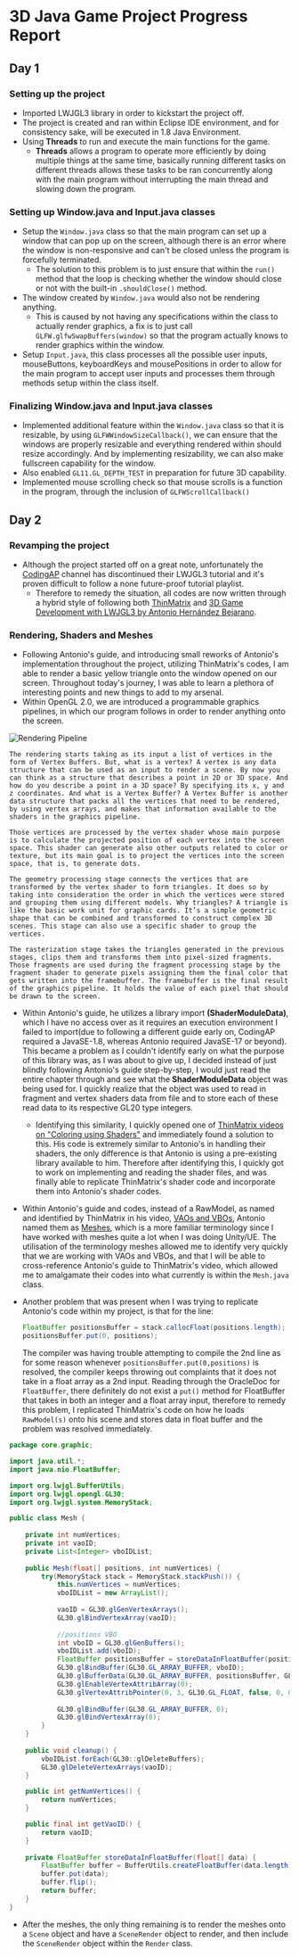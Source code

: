 # 3D Java Game Project Progress Report

## Day 1
### Setting up the project
- Imported LWJGL3 library in order to kickstart the project off.
- The project is created and ran within Eclipse IDE environment, and for consistency sake, will be executed in 1.8 Java Environment.
- Using **Threads** to run and execute the main functions for the game.
    - **Threads** allows a program to operate more efficiently by doing multiple things at the same time, basically running different tasks on different threads allows these tasks to be ran concurrently along with the main program without interrupting the main thread and slowing down the program.

### Setting up Window.java and Input.java classes
- Setup the `Window.java` class so that the main program can set up a window that can pop up on the screen, although there is an error where the window is non-responsive and can't be closed unless the program is forcefully terminated.
    - The solution to this problem is to just ensure that within the `run()` method that the loop is checking whether the window should close or not with the built-in `.shouldClose()` method.
- The window created by `Window.java` would also not be rendering anything.
    - This is caused by not having any specifications within the class to actually render graphics, a fix is to just call `GLFW.glfwSwapBuffers(window)` so that the program actually knows to render graphics within the window.
- Setup `Input.java`, this class processes all the possible user inputs, mouseButtons, keyboardKeys and mousePositions in order to allow for the main program to accept user inputs and processes them through methods setup within the class itself.

### Finalizing Window.java and Input.java classes
- Implemented additional feature within the `Window.java` class so that it is resizable, by using `GLFWWindowSizeCallback()`, we can ensure that the windows are properly resizable and everything rendered within should resize accordingly. And by implementing resizability, we can also make fullscreen capability for the window.
- Also enabled `GL11.GL_DEPTH_TEST` in preparation for future 3D capability.
- Implemented mouse scrolling check so that mouse scrolls is a function in the program, through the inclusion of `GLFWScrollCallback()`

## Day 2
### Revamping the project
- Although the project started off on a great note, unfortunately the [CodingAP](https://www.youtube.com/@CodingAP) channel has discontinued their LWJGL3 tutorial and it's proven difficult to follow a none future-proof tutorial playlist. 
    - Therefore to remedy the situation, all codes are now written through a hybrid style of following both [ThinMatrix](https://www.youtube.com/@ThinMatrix/featured) and [3D Game Development with LWJGL3 by Antonio Hernández Bejarano](https://github.com/lwjglgamedev/lwjglbook-bookcontents).

### Rendering, Shaders and Meshes
- Following Antonio's guide, and introducing small reworks of Antonio's implementation throughout the project, utilizing ThinMatrix's codes, I am able to render a basic yellow triangle onto the window opened on our screen. Throughout today's journey, I was able to learn a plethora of interesting points and new things to add to my arsenal.
- Within OpenGL 2.0, we are introduced a programmable graphics pipelines, in which our program follows in order to render anything onto the screen.

![Rendering Pipeline](./markdownFilePictures/renderingPipeline.png)

```
The rendering starts taking as its input a list of vertices in the form of Vertex Buffers. But, what is a vertex? A vertex is any data structure that can be used as an input to render a scene. By now you can think as a structure that describes a point in 2D or 3D space. And how do you describe a point in a 3D space? By specifying its x, y and z coordinates. And what is a Vertex Buffer? A Vertex Buffer is another data structure that packs all the vertices that need to be rendered, by using vertex arrays, and makes that information available to the shaders in the graphics pipeline.

Those vertices are processed by the vertex shader whose main purpose is to calculate the projected position of each vertex into the screen space. This shader can generate also other outputs related to color or texture, but its main goal is to project the vertices into the screen space, that is, to generate dots. 

The geometry processing stage connects the vertices that are transformed by the vertex shader to form triangles. It does so by taking into consideration the order in which the vertices were stored and grouping them using different models. Why triangles? A triangle is like the basic work unit for graphic cards. It’s a simple geometric shape that can be combined and transformed to construct complex 3D scenes. This stage can also use a specific shader to group the vertices.

The rasterization stage takes the triangles generated in the previous stages, clips them and transforms them into pixel-sized fragments. Those fragments are used during the fragment processing stage by the fragment shader to generate pixels assigning them the final color that gets written into the framebuffer. The framebuffer is the final result of the graphics pipeline. It holds the value of each pixel that should be drawn to the screen.
```

- Within Antonio's guide, he utilizes a library import **(ShaderModuleData)**, which I have no access over as it requires an execution environment I failed to import(due to following a different guide early on, CodingAP required a JavaSE-1.8, whereas Antonio required JavaSE-17 or beyond). This became a problem as I couldn't identify early on what the purpose of this library was, as I was about to give up, I decided instead of just blindly following Antonio's guide step-by-step, I would just read the entire chapter through and see what the **ShaderModuleData** object was being used for. I quickly realize that the object was used to read in fragment and vertex shaders data from file and to store each of these read data to its respective GL20 type integers.
    - Identifying this similarity, I quickly opened one of [ThinMatrix videos on "Coloring using Shaders"](https://youtu.be/4w7lNF8dnYw) and immediately found a solution to this. His code is extremely similar to Antonio's in handling their shaders, the only difference is that Antonio is using a pre-existing library available to him. Therefore after identifying this, I quickly got to work on implementing and reading the shader files, and was finally able to replicate ThinMatrix's shader code and incorporate them into Antonio's shader codes.

- Within Antonio's guide and codes, instead of a RawModel, as named and identified by ThinMatrix in his video, [VAOs and VBOs](https://youtu.be/WMiggUPst-Q), Antonio named them as [Meshes](https://en.wikipedia.org/wiki/Polygon_mesh), which is a more familiar terminology since I have worked with meshes quite a lot when I was doing Unity/UE. The utilisation of the terminology meshes allowed me to identify very quickly that we are working with VAOs and VBOs, and that I will be able to cross-reference Antonio's guide to ThinMatrix's video, which allowed me to amalgamate their codes into what currently is within the `Mesh.java` class.

- Another problem that was present when I was trying to replicate Antonio's code within my project, is that for the line:
    ```java
    FloatBuffer positionsBuffer = stack.callocFloat(positions.length);
    positionsBuffer.put(0, positions);
    ```
    The compiler was having trouble attempting to compile the 2nd line as for some reason whenever `positionsBuffer.put(0,positions)` is resolved, the compiler keeps throwing out complaints that it does not take in a float array as a 2nd input. Reading through the OracleDoc for `FloatBuffer`, there definitely do not exist a `put()` method for FloatBuffer that takes in both an integer and a float array input, therefore to remedy this problem, I replicated ThinMatrix's code on how he loads `RawModel(s)` onto his scene and stores data in float buffer and the problem was resolved immediately.


```java
package core.graphic;

import java.util.*;
import java.nio.FloatBuffer;

import org.lwjgl.BufferUtils;
import org.lwjgl.opengl.GL30;
import org.lwjgl.system.MemoryStack;

public class Mesh {
	
	private int numVertices;
	private int vaoID;
	private List<Integer> vboIDList;
	
	public Mesh(float[] positions, int numVertices) {
		try(MemoryStack stack = MemoryStack.stackPush()) {
			this.numVertices = numVertices;
			vboIDList = new ArrayList();
			
			vaoID = GL30.glGenVertexArrays();
			GL30.glBindVertexArray(vaoID);
			
			//positions VBO
			int vboID = GL30.glGenBuffers();
			vboIDList.add(vboID);
			FloatBuffer positionsBuffer = storeDataInFloatBuffer(positions);
			GL30.glBindBuffer(GL30.GL_ARRAY_BUFFER, vboID);
			GL30.glBufferData(GL30.GL_ARRAY_BUFFER, positionsBuffer, GL30.GL_STATIC_DRAW);
			GL30.glEnableVertexAttribArray(0);
			GL30.glVertexAttribPointer(0, 3, GL30.GL_FLOAT, false, 0, 0);
			
			GL30.glBindBuffer(GL30.GL_ARRAY_BUFFER, 0);
			GL30.glBindVertexArray(0);
		}
	}
	
	public void cleanup() {
        vboIDList.forEach(GL30::glDeleteBuffers);
        GL30.glDeleteVertexArrays(vaoID);
	}

	public int getNumVertices() {
		return numVertices;
	}

	public final int getVaoID() {
		return vaoID;
	}
	
	private FloatBuffer storeDataInFloatBuffer(float[] data) {
		FloatBuffer buffer = BufferUtils.createFloatBuffer(data.length);
		buffer.put(data);
		buffer.flip();
		return buffer;
	}
}
```

- After the meshes, the only thing remaining is to render the meshes onto a `Scene` object and have a `SceneRender` object to render, and then include the `SceneRender` object within the `Render` class.

